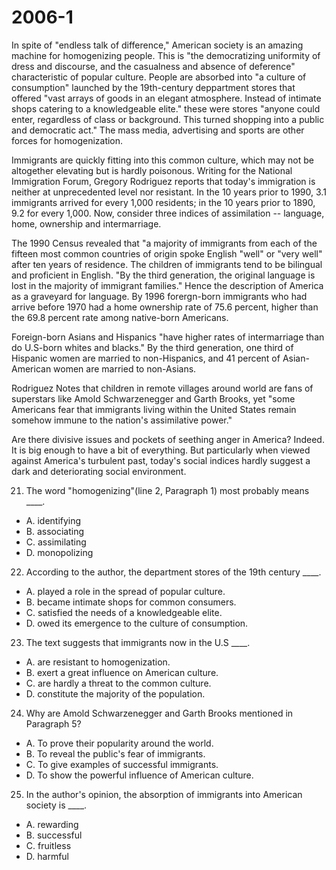 # 2006-1

In spite of "endless talk of difference," American society is an amazing machine for homogenizing people. This is "the democratizing uniformity of dress and discourse, and the casualness and absence of deference" characteristic of popular culture. People are absorbed into "a culture of consumption" launched by the 19th-century deppartment stores that offered "vast arrays of goods in an elegant atmosphere. Instead of intimate shops catering to a knowledgeable elite." these were stores "anyone could enter, regardless of class or background. This turned shopping into a public and democratic act." The mass media, advertising and sports are other forces for homogenization.

Immigrants are quickly fitting into this common culture, which may not be altogether elevating but is hardly poisonous. Writing for the National Immigration Forum, Gregory Rodriguez reports that today's immigration is neither at unprecedented level nor resistant. In the 10 years prior to 1990, 3.1 immigrants arrived for every 1,000 residents; in the 10 years prior to 1890, 9.2 for every 1,000. Now, consider three indices of assimilation -- language, home, ownership and intermarriage.

The 1990 Census revealed that "a majority of immigrants from each of the fifteen most common countries of origin spoke English "well" or "very well" after ten years of residence. The children of immigrants tend to be bilingual and proficient in English. "By the third generation, the original language is lost in the majority of immigrant families." Hence the description of America as a graveyard for language. By 1996 forergn-born immigrants who had arrive before 1970 had a home ownership rate of 75.6 percent, higher than the 69.8 percent rate among native-born Americans.

Foreign-born Asians and Hispanics "have higher rates of intermarriage than do U.S-born whites and blacks." By the third generation, one third of Hispanic women are married to non-Hispanics, and 41 percent of Asian-American women are married to non-Asians.

Rodriguez Notes that children in remote villages around world are fans of superstars like Amold Schwarzenegger and Garth Brooks, yet "some Americans fear that immigrants living within the United States remain somehow immune to the nation's assimilative power."

Are there divisive issues and pockets of seething anger in America? Indeed. It is big enough to have a bit of everything. But particularly when viewed against America's turbulent past, today's social indices hardly suggest a dark and deteriorating social environment.

21. The word "homogenizing"(line 2, Paragraph 1) most probably means ____.

- A. identifying
- B. associating
- C. assimilating
- D. monopolizing

22. According to the author, the department stores of the 19th century ____.

- A. played a role in the spread of popular culture.
- B. became intimate shops for common consumers.
- C. satisfied the needs of a knowledgeable elite.
- D. owed its emergence to the culture of consumption.

23. The text suggests that immigrants now in the U.S ____.

- A. are resistant to homogenization.
- B. exert a great influence on American culture.
- C. are hardly a threat to the common culture.
- D. constitute the majority of the population.

24. Why are Amold Schwarzenegger and Garth Brooks mentioned in Paragraph 5?

- A. To prove their popularity around the world.
- B. To reveal the public's fear of immigrants.
- C. To give examples of successful immigrants.
- D. To show the powerful influence of American culture.

25. In the author's opinion, the absorption of immigrants into American society is ____.

- A. rewarding
- B. successful
- C. fruitless
- D. harmful